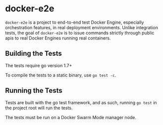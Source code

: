 docker-e2e
==========
`docker-e2e` is a project to end-to-end test Docker Engine, especially 
orchestration features, in real deployment environments. Unlike integration 
tests, the goal of `docker-e2e` is to issue commands strictly through public 
apis to real Docker Engines running real containers. 

Building the Tests
------------------
The tests require go version 1.7+

To compile the tests to a static binary, use `go test -c`.

Running the Tests
-----------------
Tests are built with the go test framework, and as such, running `go test` in 
the project root will run the tests. 

The tests must be run on a Docker Swarm Mode manager node.
